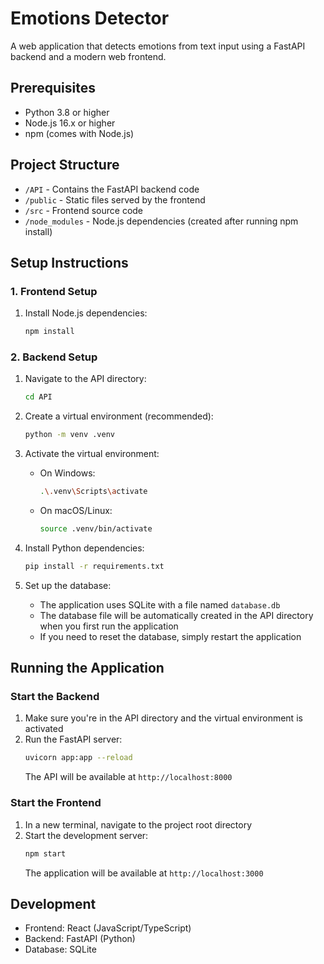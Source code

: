 # Emotions Detector

A web application that detects emotions from text input using a FastAPI backend and a modern web frontend.

## Prerequisites

- Python 3.8 or higher
- Node.js 16.x or higher
- npm (comes with Node.js)

## Project Structure

- `/API` - Contains the FastAPI backend code
- `/public` - Static files served by the frontend
- `/src` - Frontend source code
- `/node_modules` - Node.js dependencies (created after running npm install)

## Setup Instructions

### 1. Frontend Setup

1. Install Node.js dependencies:
   ```bash
   npm install
   ```

### 2. Backend Setup

1. Navigate to the API directory:
   ```bash
   cd API
   ```

2. Create a virtual environment (recommended):
   ```bash
   python -m venv .venv
   ```

3. Activate the virtual environment:
   - On Windows:
     ```bash
     .\.venv\Scripts\activate
     ```
   - On macOS/Linux:
     ```bash
     source .venv/bin/activate
     ```

4. Install Python dependencies:
   ```bash
   pip install -r requirements.txt
   ```

5. Set up the database:
   - The application uses SQLite with a file named `database.db`
   - The database file will be automatically created in the API directory when you first run the application
   - If you need to reset the database, simply restart the application

## Running the Application

### Start the Backend

1. Make sure you're in the API directory and the virtual environment is activated
2. Run the FastAPI server:
   ```bash
   uvicorn app:app --reload
   ```
   The API will be available at `http://localhost:8000`

### Start the Frontend

1. In a new terminal, navigate to the project root directory
2. Start the development server:
   ```bash
   npm start
   ```
   The application will be available at `http://localhost:3000`

[//]: # (## Environment Variables)

[//]: # ()
[//]: # (Set up your environment variables in your preferred way, such as directly in your shell or through your IDE's run configuration. The application expects the following variables to be available:)

[//]: # ()
[//]: # (```)

[//]: # (DATABASE_URL=sqlite:///./database.db)

[//]: # (SECRET_KEY=your_secret_key)

[//]: # (```)

[//]: # (## API Endpoints)

[//]: # ()
[//]: # (- `POST /analyze` - Analyze text for emotions)

[//]: # (- `GET /history` - Get analysis history)

## Development

- Frontend: React (JavaScript/TypeScript)
- Backend: FastAPI (Python)
- Database: SQLite

[//]: # (## License)

[//]: # (This project is licensed under the MIT License - see the [LICENSE]&#40;LICENSE&#41; file for details.)